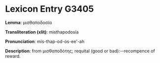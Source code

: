 # Lexicon Entry G3405

**Lemma**: μισθαποδοσία

**Transliteration (xlit)**: misthapodosía

**Pronunciation**: mis-thap-od-os-ee'-ah

**Description**:
from μισθαποδότης; requital (good or bad):--recompence of reward.
